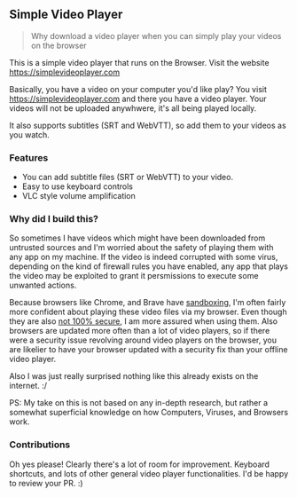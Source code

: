 ## Simple Video Player

> Why download a video player when you can simply play your videos on the browser

This is a simple video player that runs on the Browser. Visit the website https://simplevideoplayer.com

Basically, you have a video on your computer you'd like play? You visit https://simplevideoplayer.com and there you have a video player. Your videos will not be uploaded anywhwere, it's all being played locally.

It also supports subtitles (SRT and WebVTT), so add them to your videos as you watch.

### Features

- You can add subtitle files (SRT or WebVTT) to your video.
- Easy to use keyboard controls
- VLC style volume amplification

### Why did I build this?

So sometimes I have videos which might have been downloaded from untrusted sources and I'm worried about the safety of playing them with any app on my machine. If the video is indeed corrupted with some virus, depending on the kind of firewall rules you have enabled, any app that plays the video may be exploited to grant it persmissions to execute some unwanted actions.

Because browsers like Chrome, and Brave have [sandboxing](https://computer.howstuffworks.com/google-chrome-browser7.htm), I'm often fairly more confident about playing these video files via my browser. Even though they are also [not 100% secure](https://security.stackexchange.com/a/122105), I am more assured when using them. Also browsers are updated more often than a lot of video players, so if there were a security issue revolving around video players on the browser, you are likelier to have your browser updated with a security fix than your offline video player.

Also I was just really surprised nothing like this already exists on the internet. :/

PS: My take on this is not based on any in-depth research, but rather a somewhat superficial knowledge on how Computers, Viruses, and Browsers work.

### Contributions

Oh yes please! Clearly there's a lot of room for improvement. Keyboard shortcuts, and lots of other general video player functionalities. I'd be happy to review your PR. :)
